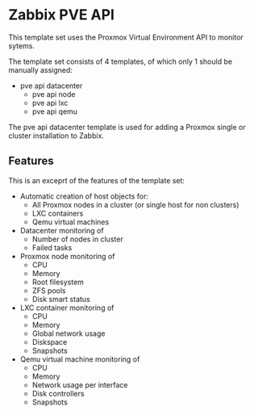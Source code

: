 # Zabbix PVE API

This template set uses the Proxmox Virtual Environment API to monitor sytems.

The template set consists of 4 templates, of which only 1 should be manually
assigned:

* pve api datacenter
  * pve api node
  * pve api lxc
  * pve api qemu

The pve api datacenter template is used for adding a Proxmox single or cluster
installation to Zabbix.

## Features

This is an exceprt of the features of the template set:
* Automatic creation of host objects for:
  * All Proxmox nodes in a cluster (or single host for non clusters)
  * LXC containers
  * Qemu virtual machines
* Datacenter monitoring of
  * Number of nodes in cluster
  * Failed tasks
* Proxmox node monitoring of
  * CPU
  * Memory
  * Root filesystem
  * ZFS pools
  * Disk smart status
* LXC container monitoring of
  * CPU
  * Memory
  * Global network usage
  * Diskspace
  * Snapshots
* Qemu virtual machine monitoring of
  * CPU
  * Memory
  * Network usage per interface
  * Disk controllers
  * Snapshots
